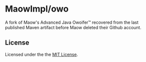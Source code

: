 # MaowImpl/owo

A fork of Maow's Advanced Java Owoifer&trade; recovered from the last published Maven artifact before Maow deleted their Github account.

## License

Licensed under the the [MIT License](LICENSE).
